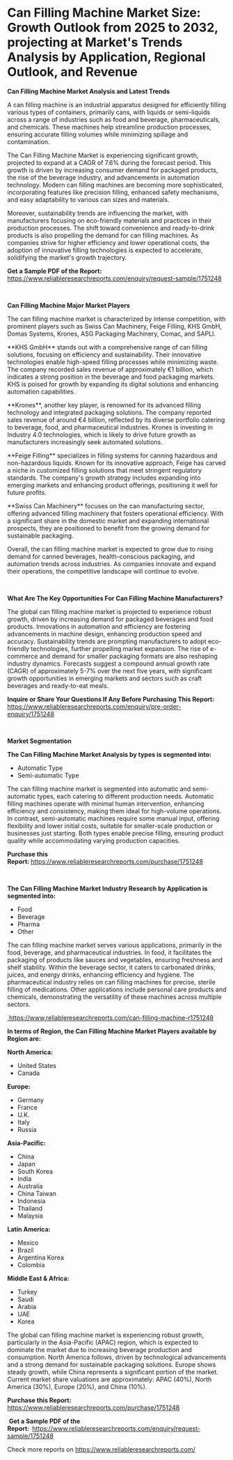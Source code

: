 <p><h1>Can Filling Machine Market Size: Growth Outlook from 2025 to 2032, projecting at Market's Trends Analysis by Application, Regional Outlook, and Revenue</h1></p><p><strong>Can Filling Machine Market Analysis and Latest Trends</strong></p>
<p><p>A can filling machine is an industrial apparatus designed for efficiently filling various types of containers, primarily cans, with liquids or semi-liquids across a range of industries such as food and beverage, pharmaceuticals, and chemicals. These machines help streamline production processes, ensuring accurate filling volumes while minimizing spillage and contamination.</p><p>The Can Filling Machine Market is experiencing significant growth, projected to expand at a CAGR of 7.6% during the forecast period. This growth is driven by increasing consumer demand for packaged products, the rise of the beverage industry, and advancements in automation technology. Modern can filling machines are becoming more sophisticated, incorporating features like precision filling, enhanced safety mechanisms, and easy adaptability to various can sizes and materials.</p><p>Moreover, sustainability trends are influencing the market, with manufacturers focusing on eco-friendly materials and practices in their production processes. The shift toward convenience and ready-to-drink products is also propelling the demand for can filling machines. As companies strive for higher efficiency and lower operational costs, the adoption of innovative filling technologies is expected to accelerate, solidifying the market's growth trajectory.</p></p>
<p><strong>Get a Sample PDF of the Report:&nbsp;</strong> <a href="https://www.reliableresearchreports.com/enquiry/request-sample/1751248?utm_campaign=2463&utm_medium=2&utm_source=Github&utm_content=ia&utm_term=18022025&utm_id=can-filling-machine">https://www.reliableresearchreports.com/enquiry/request-sample/1751248</a></p>
<p>&nbsp;</p>
<p><strong>Can Filling Machine Major Market Players</strong></p>
<p><p>The can filling machine market is characterized by intense competition, with prominent players such as Swiss Can Machinery, Feige Filling, KHS GmbH, Domas Systems, Krones, ASG Packaging Machinery, Comac, and SAPLI.</p><p>**KHS GmbH** stands out with a comprehensive range of can filling solutions, focusing on efficiency and sustainability. Their innovative technologies enable high-speed filling processes while minimizing waste. The company recorded sales revenue of approximately €1 billion, which indicates a strong position in the beverage and food packaging markets. KHS is poised for growth by expanding its digital solutions and enhancing automation capabilities.</p><p>**Krones**, another key player, is renowned for its advanced filling technology and integrated packaging solutions. The company reported sales revenue of around €4 billion, reflected by its diverse portfolio catering to beverage, food, and pharmaceutical industries. Krones is investing in Industry 4.0 technologies, which is likely to drive future growth as manufacturers increasingly seek automated solutions.</p><p>**Feige Filling** specializes in filling systems for canning hazardous and non-hazardous liquids. Known for its innovative approach, Feige has carved a niche in customized filling solutions that meet stringent regulatory standards. The company's growth strategy includes expanding into emerging markets and enhancing product offerings, positioning it well for future profits.</p><p>**Swiss Can Machinery** focuses on the can manufacturing sector, offering advanced filling machinery that fosters operational efficiency. With a significant share in the domestic market and expanding international prospects, they are positioned to benefit from the growing demand for sustainable packaging.</p><p>Overall, the can filling machine market is expected to grow due to rising demand for canned beverages, health-conscious packaging, and automation trends across industries. As companies innovate and expand their operations, the competitive landscape will continue to evolve.</p></p>
<p>&nbsp;</p>
<p><strong>What Are The Key Opportunities For Can Filling Machine Manufacturers?</strong></p>
<p><p>The global can filling machine market is projected to experience robust growth, driven by increasing demand for packaged beverages and food products. Innovations in automation and efficiency are fostering advancements in machine design, enhancing production speed and accuracy. Sustainability trends are prompting manufacturers to adopt eco-friendly technologies, further propelling market expansion. The rise of e-commerce and demand for smaller packaging formats are also reshaping industry dynamics. Forecasts suggest a compound annual growth rate (CAGR) of approximately 5-7% over the next five years, with significant growth opportunities in emerging markets and sectors such as craft beverages and ready-to-eat meals.</p></p>
<p><strong>Inquire or Share Your Questions If Any Before Purchasing This Report:</strong> <a href="https://www.reliableresearchreports.com/enquiry/pre-order-enquiry/1751248?utm_campaign=2463&utm_medium=2&utm_source=Github&utm_content=ia&utm_term=18022025&utm_id=can-filling-machine">https://www.reliableresearchreports.com/enquiry/pre-order-enquiry/1751248</a></p>
<p>&nbsp;</p>
<p><strong>Market Segmentation</strong></p>
<p><strong>The Can Filling Machine Market Analysis by types is segmented into:</strong></p>
<p><ul><li>Automatic Type</li><li>Semi-automatic Type</li></ul></p>
<p><p>The can filling machine market is segmented into automatic and semi-automatic types, each catering to different production needs. Automatic filling machines operate with minimal human intervention, enhancing efficiency and consistency, making them ideal for high-volume operations. In contrast, semi-automatic machines require some manual input, offering flexibility and lower initial costs, suitable for smaller-scale production or businesses just starting. Both types enable precise filling, ensuring product quality while accommodating varying production capacities.</p></p>
<p><strong>Purchase this Report:&nbsp;</strong><a href="https://www.reliableresearchreports.com/purchase/1751248?utm_campaign=2463&utm_medium=2&utm_source=Github&utm_content=ia&utm_term=18022025&utm_id=can-filling-machine">https://www.reliableresearchreports.com/purchase/1751248</a></p>
<p>&nbsp;</p>
<p><strong>The Can Filling Machine Market Industry Research by Application is segmented into:</strong></p>
<p><ul><li>Food</li><li>Beverage</li><li>Pharma</li><li>Other</li></ul></p>
<p><p>The can filling machine market serves various applications, primarily in the food, beverage, and pharmaceutical industries. In food, it facilitates the packaging of products like sauces and vegetables, ensuring freshness and shelf stability. Within the beverage sector, it caters to carbonated drinks, juices, and energy drinks, enhancing efficiency and hygiene. The pharmaceutical industry relies on can filling machines for precise, sterile filling of medications. Other applications include personal care products and chemicals, demonstrating the versatility of these machines across multiple sectors.</p></p>
<p><a href="https://www.reliableresearchreports.com/can-filling-machine-r1751248?utm_campaign=2463&utm_medium=2&utm_source=Github&utm_content=ia&utm_term=18022025&utm_id=can-filling-machine">&nbsp;https://www.reliableresearchreports.com/can-filling-machine-r1751248</a></p>
<p><strong>In terms of Region, the Can Filling Machine Market Players available by Region are:</strong></p>
<p>
    <p> <strong> North America: </strong>
        <ul>
            <li>United States</li>
            <li>Canada</li>
        </ul>
        </p> 
    <p> <strong> Europe: </strong>
        <ul>
            <li>Germany</li>
            <li>France</li>
            <li>U.K.</li>
            <li>Italy</li>
            <li>Russia</li>
        </ul>
        </p> 
    <p> <strong> Asia-Pacific: </strong>
        <ul>
            <li>China</li>
            <li>Japan</li>
            <li>South Korea</li>
            <li>India</li>
            <li>Australia</li>
            <li>China Taiwan</li>
            <li>Indonesia</li>
            <li>Thailand</li>
            <li>Malaysia</li>
        </ul>
        </p> 
    <p> <strong> Latin America: </strong>
        <ul>
            <li>Mexico</li>
            <li>Brazil</li>
            <li>Argentina Korea</li>
            <li>Colombia</li>
        </ul>
        </p> 
    <p> <strong> Middle East & Africa: </strong>
        <ul>
            <li>Turkey</li>
            <li>Saudi</li>
            <li>Arabia</li>
            <li>UAE</li>
            <li>Korea</li>
        </ul>
    </p>
    </p>
<p><p>The global can filling machine market is experiencing robust growth, particularly in the Asia-Pacific (APAC) region, which is expected to dominate the market due to increasing beverage production and consumption. North America follows, driven by technological advancements and a strong demand for sustainable packaging solutions. Europe shows steady growth, while China represents a significant portion of the market. Current market share valuations are approximately: APAC (40%), North America (30%), Europe (20%), and China (10%).</p></p>
<p><strong>Purchase this Report: </strong><a href="https://www.reliableresearchreports.com/purchase/1751248?utm_campaign=2463&utm_medium=2&utm_source=Github&utm_content=ia&utm_term=18022025&utm_id=can-filling-machine">https://www.reliableresearchreports.com/purchase/1751248</a></p>
<p>&nbsp;<strong>Get a Sample PDF of the Report:&nbsp;&nbsp;</strong><a href="https://www.reliableresearchreports.com/enquiry/request-sample/1751248?utm_campaign=2463&utm_medium=2&utm_source=Github&utm_content=ia&utm_term=18022025&utm_id=can-filling-machine">https://www.reliableresearchreports.com/enquiry/request-sample/1751248</a></p>
<p><strong></strong></p>
<p>Check more reports on <a href="https://www.reliableresearchreports.com/?utm_campaign=2463&utm_medium=2&utm_source=Github&utm_content=ia&utm_term=18022025&utm_id=can-filling-machine">https://www.reliableresearchreports.com/</a></p>